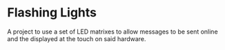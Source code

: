 # Flashing Lights

A project to use a set of LED matrixes to allow messages to be sent online and the displayed at the touch on said hardware.
